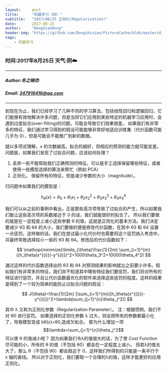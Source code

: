 ```yaml
---
layout:     post
title:      "机器学习（四）"
subtitle:   "2017/08/25 正则化(Regularization)"
date:       2017-08-25
author:     "WangXiaoDong"
header-img: "https://github.com/Dongzhixiao/PictureCache/blob/master/diaryPic/20170805.jpg?raw=true"
tags:
    - 机器学习
---
```



### 时间:2017年8月25日 天气:阴:cloud:
-----
#####   Author:冬之晓:angry:
#####   Email: 347916416@qq.com
----------

到现在为止，我们已经学习了几种不同的学习算法，包括线性回归和逻辑回归，它们能够有效地解决许多问题，但是当将它们应用到某些特定的机器学习应用时，会遇到过度拟合(over-fitting)的问题，可能会导致它们效果很差。
如果我们有非常多的特征，我们通过学习得到的假设可能能够非常好地适应训练集（代价函数可能几乎为 0），但是可能会不能推广到新的数据。

就以多项式理解，x 的次数越高，拟合的越好，但相应的预测的能力就可能变差。问题是，如果我们发现了过拟合问题，应该如何处理？

1. 丢弃一些不能帮助我们正确预测的特征。可以是手工选择保留哪些特征，或者使用一些模型选择的算法来帮忙（例如  PCA）
1. 正则化。  保留所有的特征，但是减少参数的大小（magnitude）。

归问题中如果我们的模型是：

$$
h_\theta(x)=\theta_0+\theta_1 x_1+\theta_2 x_2^2+\theta_3 x_3^3+\theta_4 x_4^4
$$

我们可以从之前的事例中看出，正是那些高次项导致了过拟合的产生，所以如果我们能让这些高次项的系数接近于 0 的话，我们就能很好的拟合了。
所以我们要做的就是在一定程度上减小这些参数 θ 的值，这就是正则化的基本方法。我们决定要减少 θ3  和  θ4  的大小，我们要做的便是修改代价函数，在其中  θ3 和  θ4  设置一点惩罚。这样做的话，我们在尝试最小化代价时也需要将这个惩罚纳入考虑中，并最终导致选择较小一些的 θ3  和 θ4。修改后的代价函数如下：

$$
\mathop{minimize}\limits_{\theta}\frac{1}{2m}
\sum_{i=1}^{m}((h_\theta(x^{(i)})-y^{(i)})^2+1000\theta_3^2+10000\theta_4^2)
$$

通过这样的代价函数选择出的 θ3 和 θ4 对预测结果的影响就比之前要小许多。假如我们有非常多的特征，我们并不知道其中哪些特征我们要惩罚，我们将对所有的特征进行惩罚，并且让代价函数最优化的软件来选择这些惩罚的程度。这样的结果是得到了一个较为简单的能防止过拟合问题的假设：

$$
J(\theta)=\frac{1}{2m}
[\sum_{i=1}^{m}((h_\theta(x^{(i)})-y^{(i)})^2+\lambda\sum_{j=1}^{n}\theta_j^2)]
$$

其中 λ 又称为正则化参数（Regularization Parameter）。  注：根据惯例，我们不对 θ0 进行惩罚。
如果选择的正则化参数 λ 过大，则会把所有的参数都最小化了，导致模型变成  hθ(x)=θ0,造成欠拟合。
那为什么增加一项$$\lambda=\sum_{j=1}^{n}\theta_j^2$$可以使 θ 的值减小呢？
因为如果我们令λ的值很大的话，为了使 Cost Function  尽可能的小，所有的 θ 的值（不包括 θ0）都会在一定程度上减小。
但若λ的值太大了，那么 θ（不包括 θ0）都会趋近于 0，这样我们所得到的只能是一条平行于 x 轴的直线。
所以对于正则化，我们要取一个合理的λ的值，这样才能更好的应用正则化。
